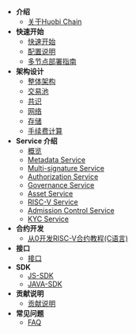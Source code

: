 - **介绍**
	- [关于Huobi Chain](/intro.md)
- **快速开始**
	- [快速开始](/getting_started.md)
	- [配置说明](/config.md)
	- [多节点部署指南](/multi_node_deploy.md)
- **架构设计**
	- [整体架构](/arch.md)
	- [交易池](/transaction_pool.md)
	- [共识](/overlord.md)
	- [网络](/network.md)
	- [存储](/storage.md)
	- [手续费计算](/calc_fee.md)
- **Service 介绍**
	- [概览](/service_overview.md)
	- [Metadata Service](/metadata_service.md)
	- [Multi-signature Service](/multi_signature_service.md)
	- [Authorization Service](/authorization_service.md)
	- [Governance Service](/governance_service.md)
	- [Asset Service](/asset_service.md)
	- [RISC-V Service](/riscv_service.md)
	- [Admission Control Service](/admission_control_service.md)
	- [KYC Service](/kyc_service.md)
- **合约开发**
	- [从0开发RISC-V合约教程(C语言)](/contract_demo.md)
- **接口**
	- [接口](/graphql_api.md)
- **SDK**
	- [JS-SDK](/js_sdk.md)
	- [JAVA-SDK](/java_sdk.md)
- **贡献说明**
	- [贡献说明](/contribute.md)
- **常见问题**
	- [FAQ](/faq.md)
